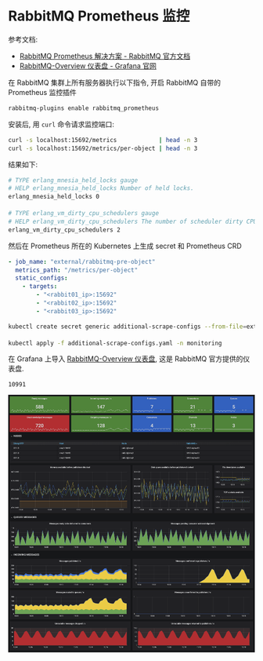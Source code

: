 
<a name="Fl6A5"></a>
# RabbitMQ Prometheus 监控

参考文档:

- [RabbitMQ Prometheus 解决方案 - RabbitMQ 官方文档](https://www.rabbitmq.com/prometheus.html)
- [RabbitMQ-Overview 仪表盘 - Grafana 官网](https://grafana.com/grafana/dashboards/10991)

在 RabbitMQ 集群上所有服务器执行以下指令, 开启 RabbitMQ 自带的 Prometheus 监控插件

```bash
rabbitmq-plugins enable rabbitmq_prometheus
```

安装后, 用 `curl` 命令请求监控端口:

```bash
curl -s localhost:15692/metrics            | head -n 3
curl -s localhost:15692/metrics/per-object | head -n 3
```

结果如下:

```bash
# TYPE erlang_mnesia_held_locks gauge
# HELP erlang_mnesia_held_locks Number of held locks.
erlang_mnesia_held_locks 0

# TYPE erlang_vm_dirty_cpu_schedulers gauge
# HELP erlang_vm_dirty_cpu_schedulers The number of scheduler dirty CPU scheduler threads used by the emulator.
erlang_vm_dirty_cpu_schedulers 2
```

然后在 Prometheus 所在的 Kubernetes 上生成 secret 和 Prometheus CRD

```yaml
- job_name: "external/rabbitmq-pre-object"
  metrics_path: "/metrics/per-object"
  static_configs:
    - targets:
        - "<rabbit01_ip>:15692"
        - "<rabbit02_ip>:15692"
        - "<rabbit03_ip>:15692"
```

```bash
kubectl create secret generic additional-scrape-configs --from-file=external_rabbit.yaml --dry-run=client  -oyaml > additional-scrape-configs.yaml

kubectl apply -f additional-scrape-configs.yaml -n monitoring
```

在 Grafana 上导入 [RabbitMQ-Overview 仪表盘](https://grafana.com/grafana/dashboards/10991), 这是 RabbitMQ 官方提供的仪表盘.

```
10991
```

![](./assets/1657784846073-11f1ff62-4afc-475a-b13b-88afa47c50e9.png)
